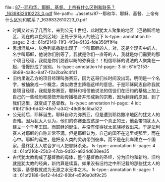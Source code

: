file:: [87--耶和华、耶稣、基督、上帝有什么区别和联系？_1639832610223_0.pdf](../assets/87--耶和华、耶稣、基督、上帝有什么区别和联系？_1639832610223_0.pdf)
file-path:: ../assets/87--耶和华、耶稣、基督、上帝有什么区别和联系？_1639832610223_0.pdf

- 时间又过去了几百年，来到公元 1 世纪，此时犹太人聚集的地区（巴勒斯坦地区，现在的以色列区域）正处于罗马人的统治下
  ls-type:: annotation
  hl-page:: 2
  id:: 61bf2149-11f3-4f3e-9f32-fde356ff1f4e
- 思想混乱中，以色列拿撒勒出现了一个叫耶稣的人，对，这是个现实中的人，名字叫耶稣，他说你们别等了，我就是你们一直等的人，我就是你们需要的那个项目经理，我就是你们翘首以盼的弥赛亚！！相信耶稣的说法的人聚集在一起，慢慢形成了派别。
  ls-type:: annotation
  hl-page:: 3
  id:: 61bf2153-6b99-4a8c-9af7-f2a2ba9c4fd1
- 旧约里说乙方的项目经理叫弥赛亚，因为这哥们长时间没出现，明明是一个名字，被抽象成一个概念，类似救世主降临这样的意思。于是耶稣同志自称我就是项目经理，我就是弥赛亚，耶稣和相信他说法的信徒们在旧约的基础上加上自己的一些经历和感悟开始传播福音并形成新的宗教，因为翻译的原因，到了我们这里，就变成了基督教。
  ls-type:: annotation
  hl-page:: 4
  id:: 61bf215d-6d43-46e7-a342-49d58c5ba522
- 公元前后，耶稣诞生。耶稣自称为弥赛亚，但是遭到耶路撒冷地区的犹太人的责难。因为犹太人认为，他们的弥赛亚应该是一个真正的王，他会带领犹太人建立一个千年王国。而耶稣的诞生，并没有使得犹太民族拯救出来。于是法利赛人对耶稣的自称非常不满。但是耶稣认为，自己的国不在这里或那里，而在心中。耶稣的诞生，是把全人类的灵魂带到彼岸，而不是在此岸建立一个国家。最终犹太人联合罗马人把耶稣杀死。
  ls-type:: annotation
  hl-page:: 4
  id:: 61bf216b-25b3-47cb-9d32-a824d638ee35
- 古代犹太教构成了基督教的母体，整个基督教的圣经，分为旧约和新约，旧约就是犹太教的经典，新约算是续篇。如果没有旧约之中所记载的那些犹太人的故事，基督教就成为无源之水无本之木。
  ls-type:: annotation
  hl-page:: 1
  id:: 61bf2188-6ef2-44d2-80bf-e596a0df9c25